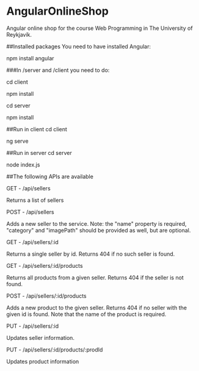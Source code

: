 # AngularOnlineShop
Angular online shop for the course Web Programming in The University of Reykjavík.

##Installed packages
You need to have installed Angular:

npm install angular


###In /server and /client you need to do:

cd client

npm install


cd server

npm install


##Run in client
cd client

ng serve


##Run in server
cd server

node index.js

##The following APIs are available

GET - /api/sellers

  Returns a list of sellers


POST - /api/sellers

  Adds a new seller to the service. Note: the "name" property is required, "category" and "imagePath" should be provided as well, but are optional.


GET - /api/sellers/:id

Returns a single seller by id. Returns 404 if no such seller is found.


GET  - /api/sellers/:id/products

Returns all products from a given seller. Returns 404 if the seller is not found.


POST - /api/sellers/:id/products

Adds a new product to the given seller. Returns 404 if no seller with the given id is found. Note that the name of the product is required.


PUT - /api/sellers/:id

Updates seller information.


PUT - /api/sellers/:id/products/:prodId

Updates product information
